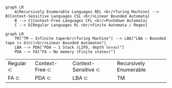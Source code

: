 ```mermaid
graph LR
    A[Recursively Enumerable Languages REL <br/>Turing Machine] --> B[Context-Sensitive Languages CSL <br/>Linear Bounded Automata]
    B --> C[Context-Free Languages CFL <br/>Pushdown Automata]
    C --> D[Regular Languages RL <br/>Finite Automata / Regex]
```



```mermaid
graph LR
    TM["TM — Infinite tape<br/>Turing Machine"] --> LBA["LBA — Bounded tape (≈ O(n))<br/>Linear Bounded Automaton"]
    LBA --> PDA["PDA — 1 Stack (LIFO, depth ไม่จำกัด)"]
    PDA --> FA["FA — No memory (Finite states)"]
```
|           |                |                     |                        |
| --------- | -------------- | ------------------- | ---------------------- |
| Regular ⊂ | Context-Free ⊂ | Context-Sensitive ⊂ | Recursively Enumerable |
| FA      ⊂ | PDA          ⊂ | LBA               ⊂ | TM                     |
